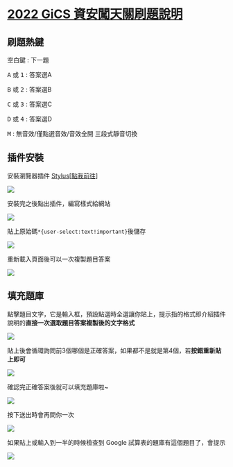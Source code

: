 # [2022 GiCS 資安闖天關刷題說明](https://nchuit.cc/2022GiCS/)

## 刷題熱鍵

<p><kbd>空白鍵</kbd> : 下一題</p>
<p><kbd>A</kbd> 或 <kbd>1</kbd> : 答案選A</p>
<p><kbd>B</kbd> 或 <kbd>2</kbd> : 答案選B</p>
<p><kbd>C</kbd> 或 <kbd>3</kbd> : 答案選C</p>
<p><kbd>D</kbd> 或 <kbd>4</kbd> : 答案選D</p>
<p><kbd>M</kbd> : 無音效/僅點選音效/音效全開 三段式靜音切換</p>

## 插件安裝

安裝瀏覽器插件 <a href="https://chrome.google.com/webstore/detail/stylus/clngdbkpkpeebahjckkjfobafhncgmne" target="_blank">Stylus[點我前往]</a>

![](https://i.imgur.com/3VIEB6n.png)

安裝完之後點出插件，編寫樣式給網站

![](https://i.imgur.com/IYrOZwl.png)

貼上原始碼<code>*{user-select:text!important}</code>後儲存

![](https://i.imgur.com/f5TxOgM.png)

重新載入頁面後可以一次複製題目答案

![](https://i.imgur.com/JtUJSCd.png)

## 填充題庫

點擊題目文字，它是輸入框，預設點選時全選讓你貼上，提示指的格式即介紹插件說明的**直接一次選取題目答案複製後的文字格式**

![](https://i.imgur.com/TLoj01R.png)

貼上後會循環詢問前3個哪個是正確答案，如果都不是就是第4個，若**按錯重新貼上即可**

![](https://i.imgur.com/ZWGo3dc.png)

確認完正確答案後就可以填充題庫啦~

![](https://i.imgur.com/OGc6jzj.png)

按下送出時會再問你一次

![](https://i.imgur.com/NyIZf6A.png)

如果貼上或輸入到一半的時候檢查到 Google 試算表的題庫有這個題目了，會提示

![](https://i.imgur.com/RbuJ8hB.png)